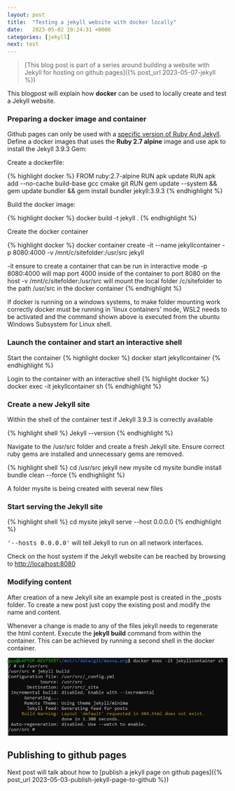```yaml
---
layout: post
title:  "Testing a jekyll website with docker locally"
date:   2023-05-02 19:24:31 +0000
categories: [jekyll]
next: test
---
```

> [This blog post is part of a series around building a website with Jekyll for hosting on github pages]({% post_url 2023-05-07-jekyll %})

This blogpost will explain how **docker** can be used to locally create and test a Jekyll website.

### Preparing a docker image and container

Github pages can only be used with a [specific version of Ruby And Jekyll](https://pages.github.com/versions/). 
Define a docker images that uses the **Ruby 2.7 alpine** image and use apk to install the Jekyll 3.9.3 Gem:

Create a dockerfile:

{% highlight docker %}
FROM ruby:2.7-alpine
RUN apk update
RUN apk add --no-cache build-base gcc cmake git
RUN gem update --system && gem update bundler && gem install bundler jekyll:3.9.3
{% endhighlight %}

Build the docker image:

{% highlight docker %}
docker build -t jekyll .
{% endhighlight %}

Create the docker container

{% highlight docker %}
docker container create -it --name jekyllcontainer -p 8080:4000 -v /mnt/c/sitefolder:/usr/src jekyll

-it ensure to create a container that can be run in interactive mode
-p 8080:4000 will map port 4000 inside of the container to port 8080 on the host
-v /mnt/c/sitefolder:/usr/src will mount the local folder /c/sitefolder to the path /usr/src in the docker container
{% endhighlight %}

If docker is running on a windows systems, to make folder mounting work correctly docker must be running in 'linux containers' mode, WSL2 needs to be activated and the command shown above is executed from the ubuntu Windows Subsystem for Linux shell.

### Launch the container and start an interactive shell
Start the container
{% highlight docker %}
docker start jekyllcontainer
{% endhighlight %}

Login to the container with an interactive shell
{% highlight docker %}
docker exec -it jekyllcontainer sh
{% endhighlight %}


### Create a new Jekyll site 

Within the shell of the container test if Jekyll 3.9.3 is correctly available

{% highlight shell %}
Jekyll --version
{% endhighlight %}	
	
Navigate to the /usr/src folder and create a fresh Jekyll site.  Ensure correct ruby gems are installed and unnecessary gems are removed.

{% highlight shell %}
cd /usr/src
jekyll new mysite
cd mysite
bundle install
bundle clean --force
{% endhighlight %}	
	
A folder mysite is being created with several new files

### Start serving the Jekyll site
{% highlight shell %}
cd mysite
jekyll serve --host 0.0.0.0
{% endhighlight %}	
	
<kbd>'--hosts 0.0.0.0'</kbd> will tell Jekyll to run on all network interfaces.  

Check on the host system if the Jekyll website can be reached by browsing to [http://localhost:8080](http://localhost:8080)

### Modifying content

After creation of a new Jekyll site an example post is created in the _posts folder.  To create a new post just copy the existing post and modify the name and content. 

Whenever a change is made to any of the files jekyll needs to regenerate the html content.  Execute the **jekyll build** command  from within the container.  This can be achieved by running a second shell in the docker container.

![jekyll build](/assets/images/jekyll_build.png)

## Publishing to github pages

Next post will talk about how to [publish a jekyll page on github pages]({% post_url 2023-05-03-publish-jekyll-page-to-github %})
